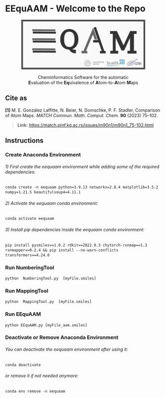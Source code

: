 # EEquAAM - Welcome to the Repo


<p align="center">
<img src="./ReadmeLogo/EEquAAM_logo.png" width="400"/>
</p>


<div align="center">
Cheminformatics Software for the automatic<br/>
<strong>E</strong>valuation of the <strong>Eq</strong>uivalence of <strong>A</strong>tom-to-<strong>A</strong>tom <strong>M</strong>aps
</div>


## Cite as


**[1]**   M. E. González Laffitte, N. Beier, N. Domschke, P. F. Stadler, Comparison of Atom Maps. *MATCH Commun. Math. Comput. Chem.* **90** (2023) 75–102.
> **Link:** https://match.pmf.kg.ac.rs/issues/m90n1/m90n1_75-102.html


## Instructions


### Create Anaconda Environment
###### 1) First create the eequaam environment while adding some of the required dependencies:
```
conda create -n eequaam python=3.9.13 networkx=2.8.4 matplotlib=3.5.2 numpy=1.21.5 beautifulsoup4=4.11.1
```
###### 2) Activate the eequaam conda environment:
```
conda activate eequaam
```
###### 3) Install pip dependencies inside the eequaam conda environment:
```
pip install pysmiles==1.0.2 rdkit==2022.9.3 chytorch-rxnmap==1.3 rxnmapper==0.2.4 && pip install --no-warn-conflicts transformers==4.24.0
```


### Run NumberingTool
```
python  NumberingTool.py  [myFile.smiles]
```


### Run MappingTool
```
python  MappingTool.py  [myFile.smiles]
```


### Run EEquAAM
```
python EEquAAM.py [myFile_aam.smiles]
```


### Deactivate or Remove Anaconda Environment
###### You can deactivate the eequaam environment after using it:
```
conda deactivate
```
###### or remove it if not needed anymore:
```
conda env remove -n eequaam
```